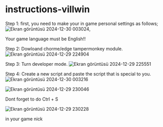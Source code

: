 # instructions-villwin
Step 1:
first, you need to make your in game personal settings as follows;
![Ekran görüntüsü 2024-12-30 003024](https://github.com/user-attachments/assets/f66539e7-b204-48e3-967f-911decbe2b48),

Your game language must be English!!

Step 2: Dowloand chorme/edge tampermonkey module.
![Ekran görüntüsü 2024-12-29 224904](https://github.com/user-attachments/assets/cf76b018-2a47-433d-be58-4331b0b1abb1)

Step 3: Turn developer mode.
![Ekran görüntüsü 2024-12-29 225551](https://github.com/user-attachments/assets/d20cf7d4-b640-4018-b726-a07f178ef940)

Step 4: Create a new script and paste the script that is special to you. 
![Ekran görüntüsü 2024-12-30 003216](https://github.com/user-attachments/assets/c108f49c-babc-4e94-bd1d-2215cb99dcbe)


![Ekran görüntüsü 2024-12-29 230046](https://github.com/user-attachments/assets/0b28b3a3-7df1-47ab-9220-8888a90d7915)

Dont forget to do Ctrl + S

![Ekran görüntüsü 2024-12-29 230228](https://github.com/user-attachments/assets/27adbae0-2cc4-40e5-b864-d398369fa209)

in your game nick

